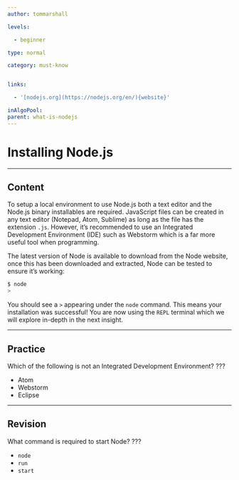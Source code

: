 ```yaml
---
author: tommarshall

levels:

  - beginner

type: normal

category: must-know


links:

  - '[nodejs.org](https://nodejs.org/en/){website}'

inAlgoPool:
parent: what-is-nodejs
---
```


# Installing Node.js

---
## Content

To setup a local environment to use Node.js both a text editor and the Node.js binary installables are required. JavaScript files can be created in any text editor (Notepad, Atom, Sublime) as long as the file has the extension `.js`. However, it’s recommended to use an Integrated Development Environment (IDE) such as Webstorm which is a far more useful tool when programming.

The latest version of Node is available to download from the Node website, once this has been downloaded and extracted, Node can be tested to ensure it’s working:
```bash
$ node
>
```
You should see a `>` appearing under the `node` command. This means your installation was successful! You are now using the `REPL` terminal which we will explore in-depth in the next insight.

---
## Practice

Which of the following is not an Integrated Development Environment?
???


* Atom
* Webstorm
* Eclipse

---
## Revision

What command is required to start Node?
???


* `node`
* `run`
* `start`

